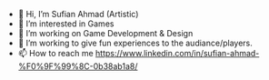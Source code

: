 - 👋 Hi, I’m Sufian Ahmad (Artistic)
- 👀 I’m interested in Games
- 🌱 I’m working on Game Development & Design
- 💞️ I’m working to give fun experiences to the audiance/players.
- 📫 How to reach me https://www.linkedin.com/in/sufian-ahmad-%F0%9F%99%8C-0b38ab1a8/

<!---
SufianAhmadar/SufianAhmadar is a ✨ special ✨ repository because its `README.md` (this file) appears on your GitHub profile.
You can click the Preview link to take a look at your changes.
--->
